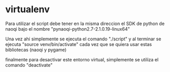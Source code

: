 # virtualenv

Para utilizar el script debe tener en la misma direccion el SDK de python de naoqi bajo el nombre "pynaoqi-python2.7-2.1.0.19-linux64"

Una vez ahi simplemente se ejecuta el comando "./script" y al terminar se ejecuta "source venv/bin/activate" cada vez que se quiera usar estas bibliotecas (naoqi y pygame) 

finalmente para desactivar este entorno virtual, simplemente se utiliza el comando "deactivate"
